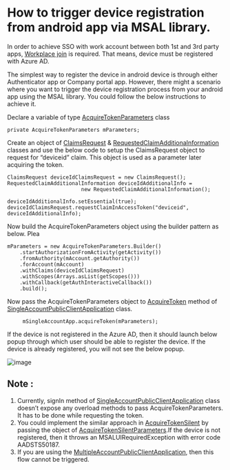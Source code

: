 # How to trigger device registration from android app via MSAL library.

In order to achieve SSO with work account between both 1st and 3rd party apps, [Workplace join](https://apac01.safelinks.protection.outlook.com/?url=https%3A%2F%2Fdocs.microsoft.com%2Fen-us%2Fwindows-server%2Fidentity%2Fad-fs%2Foperations%2Fjoin-to-workplace-from-any-device-for-sso-and-seamless-second-factor-authentication-across-company-applications&data=04%7C01%7Cpramkum%40microsoft.com%7C9c91a379bc9640e699fd08d98ccdbf74%7C72f988bf86f141af91ab2d7cd011db47%7C1%7C0%7C637695637643014957%7CUnknown%7CTWFpbGZsb3d8eyJWIjoiMC4wLjAwMDAiLCJQIjoiV2luMzIiLCJBTiI6Ik1haWwiLCJXVCI6Mn0%3D%7C1000&sdata=HLlyCLrBtlLAKqyhVt%2B1BZV30BPIQl%2FKamnBh%2F2x1z0%3D&reserved=0) is required. That means, device must be registered with Azure AD.

The simplest way to register the device in android device is through either Authenticator app or Company portal app. However, there might a scenario where you want to trigger the device registration process from your android app using the MSAL library. You could follow the below instructions to achieve it. 

Declare a variable of type [AcquireTokenParameters](https://github.com/AzureAD/microsoft-authentication-library-for-android/blob/dev/msal/src/main/java/com/microsoft/identity/client/AcquireTokenParameters.java) class 

	private AcquireTokenParameters mParameters;

Create an object of [ClaimsRequest](https://github.com/AzureAD/microsoft-authentication-library-for-android/blob/bc3d3012d6c0f311cbfec9c0bb08e00eabacac3f/msal/src/main/java/com/microsoft/identity/client/claims/ClaimsRequest.java#L38) & [RequestedClaimAdditionaInformation](https://github.com/AzureAD/microsoft-authentication-library-for-android/blob/bc3d3012d6c0f311cbfec9c0bb08e00eabacac3f/msal/src/main/java/com/microsoft/identity/client/claims/RequestedClaimAdditionalInformation.java#L35) classes and use the below code to setup the ClaimsRequest object to request for “deviceid” claim. This object is used as a parameter later acquiring the token. 

	ClaimsRequest deviceIdClaimsRequest = new ClaimsRequest();
	RequestedClaimAdditionalInformation deviceIdAdditionalInfo =
						    new RequestedClaimAdditionalInformation();

	deviceIdAdditionalInfo.setEssential(true);
	deviceIdClaimsRequest.requestClaimInAccessToken("deviceid", deviceIdAdditionalInfo);

Now build the AcquireTokenParameters object using the builder pattern as below. Plea

	mParameters = new AcquireTokenParameters.Builder()
		.startAuthorizationFromActivity(getActivity())
		.fromAuthority(mAccount.getAuthority())
		.forAccount(mAccount)
		.withClaims(deviceIdClaimsRequest)
		.withScopes(Arrays.asList(getScopes()))
		.withCallback(getAuthInteractiveCallback())
		.build();

Now pass the AcquireTokenParameters object to [AcquireToken](https://github.com/AzureAD/microsoft-authentication-library-for-android/blob/7d912a44870301f0d8aa6a7627e747c4a1825879/msal/src/main/java/com/microsoft/identity/client/SingleAccountPublicClientApplication.java#L581) method of [SingleAccountPublicClientApplication](https://github.com/AzureAD/microsoft-authentication-library-for-android/blob/7d912a44870301f0d8aa6a7627e747c4a1825879/msal/src/main/java/com/microsoft/identity/client/SingleAccountPublicClientApplication.java#L581) class. 

	     mSingleAccountApp.acquireToken(mParameters);

If the device is not registered in the Azure AD, then it should launch below popup through which user should be able to register the device. If the device is already registered, you will not see the below popup. 

 
![image](https://user-images.githubusercontent.com/62542910/137879022-2f762177-f8e7-4980-910b-a97d47a7aa10.png)

## Note : 

1.	Currently, signIn method of [SingleAccountPublicClientApplication]( https://github.com/AzureAD/microsoft-authentication-library-for-android/blob/7d912a44870301f0d8aa6a7627e747c4a1825879/msal/src/main/java/com/microsoft/identity/client/SingleAccountPublicClientApplication.java#L581) class doesn’t expose any overload methods to pass AcquireTokenParameters. It has to be done while requesting the token.
2.	You could implement the similar approach in [AcquireTokenSilent]( https://github.com/AzureAD/microsoft-authentication-library-for-android/blob/7d912a44870301f0d8aa6a7627e747c4a1825879/msal/src/main/java/com/microsoft/identity/client/SingleAccountPublicClientApplication.java#L665) by passing the object of [AcquireTokenSilentParameters]( https://github.com/AzureAD/microsoft-authentication-library-for-android/blob/7d912a44870301f0d8aa6a7627e747c4a1825879/msal/src/main/java/com/microsoft/identity/client/AcquireTokenSilentParameters.java#L25).If the device is not registered, then it throws an MSALUIRequiredException with error code AADSTS50187.
3.	If you are using the [MultipleAccountPublicClientApplication]( https://github.com/AzureAD/microsoft-authentication-library-for-android/blob/7d912a44870301f0d8aa6a7627e747c4a1825879/msal/src/main/java/com/microsoft/identity/client/MultipleAccountPublicClientApplication.java), then this flow cannot be triggered. 

